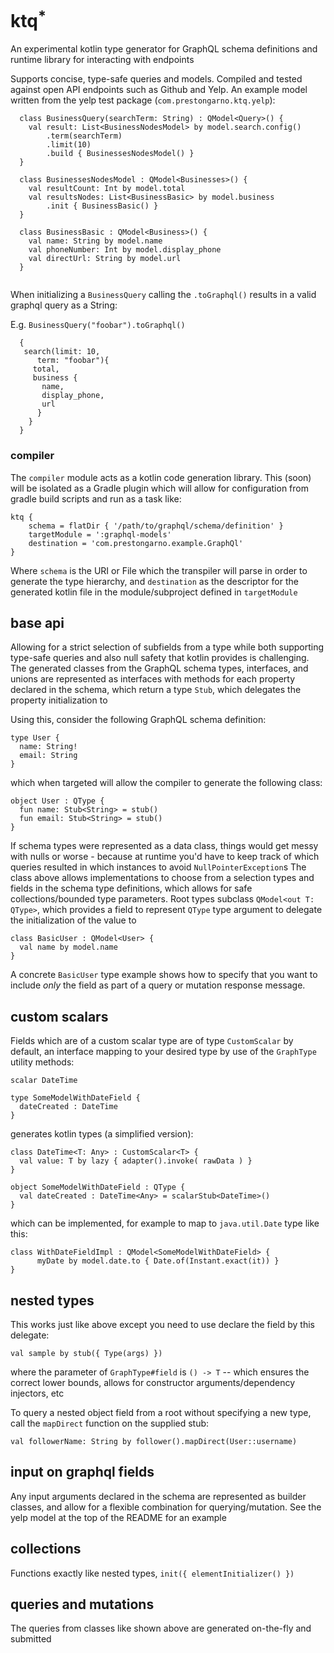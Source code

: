 
# ktq<sup>*</sup>

An experimental kotlin type generator for GraphQL schema definitions and runtime library for interacting with endpoints

Supports concise, type-safe queries and models. Compiled and tested against open API endpoints such as Github and Yelp. An example model written from the yelp test package (`com.prestongarno.ktq.yelp`):

```
  class BusinessQuery(searchTerm: String) : QModel<Query>() {
    val result: List<BusinessNodesModel> by model.search.config()
        .term(searchTerm)
        .limit(10)
        .build { BusinessesNodesModel() }
  }

  class BusinessesNodesModel : QModel<Businesses>() {
    val resultCount: Int by model.total
    val resultsNodes: List<BusinessBasic> by model.business
        .init { BusinessBasic() }
  }

  class BusinessBasic : QModel<Business>() {
    val name: String by model.name
    val phoneNumber: Int by model.display_phone
    val directUrl: String by model.url
  }
  
```

When initializing a `BusinessQuery` calling the `.toGraphql()` results in a valid graphql query as a String:

E.g. `BusinessQuery("foobar").toGraphql()`

```
  {
   search(limit: 10,
      term: "foobar"){
     total,
     business {
       name,
       display_phone,
       url 
      }
    }
  }
```

### compiler
The `compiler` module acts as a kotlin code generation library. This (soon) will be isolated as a Gradle plugin which will allow for configuration from gradle build scripts and run as a task like:

```
ktq {
    schema = flatDir { '/path/to/graphql/schema/definition' }
    targetModule = ':graphql-models'
    destination = 'com.prestongarno.example.GraphQl'
}
```
Where `schema` is the URI or File which the transpiler will parse in order to generate the type hierarchy, and `destination` as the descriptor for the generated kotlin file in the module/subproject defined in `targetModule`

## base api

Allowing for a strict selection of subfields from a type while both supporting type-safe queries and also null safety that kotlin provides is challenging. The generated classes from the GraphQL schema types, interfaces, and unions are represented as interfaces with methods for each property declared in the schema, which return a type `Stub`, which delegates the property initialization to

Using this, consider the following GraphQL schema definition:

```
type User {
  name: String!
  email: String
}
```

which when targeted will allow the compiler to generate the following class:

```
object User : QType {
  fun name: Stub<String> = stub()
  fun email: Stub<String> = stub()
}
```

If schema types were represented as a data class, things would get messy with nulls or worse - because at runtime you'd have to keep track of which queries resulted in which instances to avoid `NullPointerException`s
The class above allows implementations to choose from a selection types and fields in the schema type definitions, which allows for safe collections/bounded type parameters. 
Root types subclass `QModel<out T: QType>`, which provides a field to represent `QType` type argument to delegate the initialization of the value to

 ```
 class BasicUser : QModel<User> {
   val name by model.name
 }
 ```
 
A concrete `BasicUser` type example shows how to specify that you want to include <i>only</i> the field as part of a query or mutation response message.

## custom scalars

Fields which are of a custom scalar type are of type `CustomScalar` by default, an interface mapping to your desired type by use of the `GraphType` utility methods:

```
scalar DateTime

type SomeModelWithDateField {
  dateCreated : DateTime
}

```

generates kotlin types (a simplified version):

```
class DateTime<T: Any> : CustomScalar<T> {
  val value: T by lazy { adapter().invoke( rawData ) }
}

object SomeModelWithDateField : QType {
  val dateCreated : DateTime<Any> = scalarStub<DateTime>()
}
```

which can be implemented, for example to map to `java.util.Date` type like this:

```
class WithDateFieldImpl : QModel<SomeModelWithDateField> {
      myDate by model.date.to { Date.of(Instant.exact(it)) }
}
```

## nested types

This works just like above except you need to use declare the field by this delegate:

`val sample by stub({ Type(args) })` 

where the parameter of `GraphType#field` is `() -> T`  -- which ensures the correct lower bounds, allows for constructor arguments/dependency injectors, etc

To query a nested object field from a root without specifying a new type, call the `mapDirect` function on the supplied stub:

`val followerName: String by follower().mapDirect(User::username)` 

## input on graphql fields

Any input arguments declared in the schema are represented as builder classes, and allow for a flexible combination for querying/mutation. See the yelp model at the top of the README for an example

## collections
Functions exactly like nested types, `init({ elementInitializer() })`

## queries and mutations 

The queries from classes like shown above are generated on-the-fly and submitted
